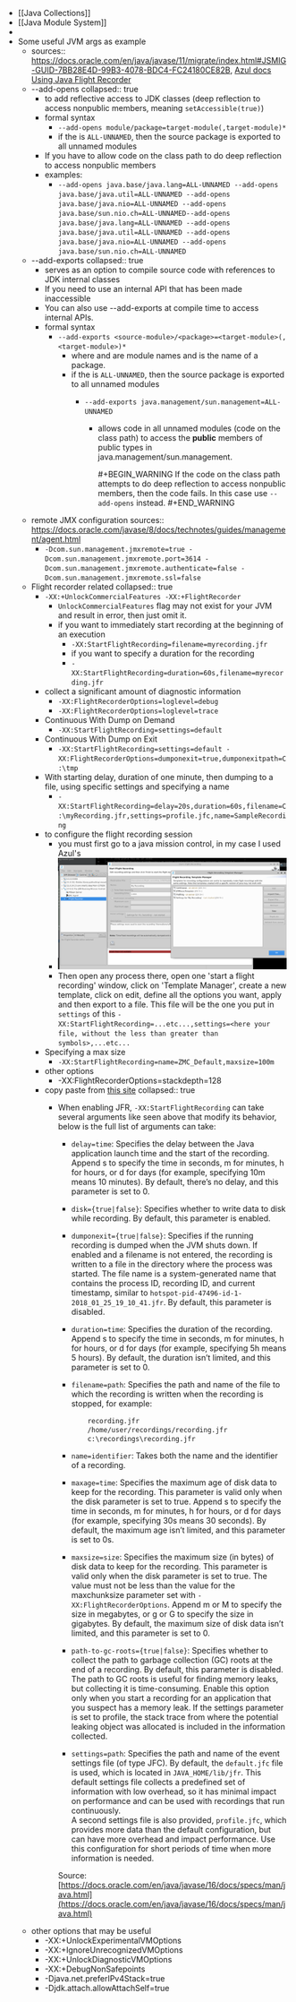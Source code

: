 - [[Java Collections]]
- [[Java Module System]]
-
- Some useful JVM args as example
	- sources:: https://docs.oracle.com/en/java/javase/11/migrate/index.html#JSMIG-GUID-7BB28E4D-99B3-4078-BDC4-FC24180CE82B, [Azul docs Using Java Flight Recorder](https://docs.azul.com/prime/Java-Flight-Recorder)
	- --add-opens
	  collapsed:: true
		- to add reflective access to JDK classes (deep reflection to access nonpublic members, meaning `setAccessible(true)`)
		- formal syntax
			- `--add-opens module/package=target-module(,target-module)*`
			- if the <target-module> is `ALL-UNNAMED`, then the source package is exported to all unnamed modules
		- If you have to allow code on the class path to do deep reflection to access nonpublic members
		- examples:
			- `--add-opens java.base/java.lang=ALL-UNNAMED --add-opens java.base/java.util=ALL-UNNAMED --add-opens java.base/java.nio=ALL-UNNAMED --add-opens java.base/sun.nio.ch=ALL-UNNAMED--add-opens java.base/java.lang=ALL-UNNAMED --add-opens java.base/java.util=ALL-UNNAMED --add-opens java.base/java.nio=ALL-UNNAMED --add-opens java.base/sun.nio.ch=ALL-UNNAMED`
	- --add-exports
	  collapsed:: true
		- serves as an option to compile source code with references to JDK internal classes
		- If you need to use an internal API that has been made inaccessible
		- You can also use --add-exports at compile time to access internal APIs.
		- formal syntax
			- `--add-exports <source-module>/<package>=<target-module>(,<target-module>)*`
				- where <source-module> and <target-module> are module names and <package> is the name of a package.
				- if the <target-module> is `ALL-UNNAMED`, then the source package is exported to all unnamed modules
					- `--add-exports java.management/sun.management=ALL-UNNAMED`
						- allows code in all unnamed modules (code on the class path) to access the **public** members of public types in java.management/sun.management.
						  
						  #+BEGIN_WARNING
						  If the code on the class path attempts to do deep reflection to access nonpublic members, then the code fails. In this case use `--add-opens` instead.
						  #+END_WARNING
	- remote JMX configuration
	  sources:: https://docs.oracle.com/javase/8/docs/technotes/guides/management/agent.html
		- `-Dcom.sun.management.jmxremote=true -Dcom.sun.management.jmxremote.port=3614 -Dcom.sun.management.jmxremote.authenticate=false -Dcom.sun.management.jmxremote.ssl=false`
	- Flight recorder related
	  collapsed:: true
		- `-XX:+UnlockCommercialFeatures -XX:+FlightRecorder`
			- `UnlockCommercialFeatures` flag may not exist for your JVM and result in error, then just omit it.
			- if you want to immediately start recording at the beginning of an execution
				- `-XX:StartFlightRecording=filename=myrecording.jfr`
				- if you want to specify a duration for the recording
				- `-XX:StartFlightRecording=duration=60s,filename=myrecording.jfr`
		- collect a significant amount of diagnostic information
			- `-XX:FlightRecorderOptions=loglevel=debug`
			- `-XX:FlightRecorderOptions=loglevel=trace`
		- Continuous With Dump on Demand
			- `-XX:StartFlightRecording=settings=default`
		- Continuous With Dump on Exit
			- `-XX:StartFlightRecording=settings=default -XX:FlightRecorderOptions=dumponexit=true,dumponexitpath=C:\tmp`
		- With starting delay, duration of one minute, then dumping to a file, using specific settings and specifying a name
			- `-XX:StartFlightRecording=delay=20s,duration=60s,filename=C:\myRecording.jfr,settings=profile.jfc,name=SampleRecording`
		- to configure the flight recording session
			- you must first go to a java mission control, in my case I used Azul's
			- ![image.png](../assets/image_1649441138615_0.png)
			- Then open any process there, open one  'start a flight recording' window, click on 'Template Manager', create a new template, click on edit, define all the options you want, apply and then export to a file. This file will be the one you put in `settings` of this `-XX:StartFlightRecording=...etc...,settings=<here your file, without the less than greater than symbols>,...etc...`
		- Specifying a max size
			- `-XX:StartFlightRecording=name=ZMC_Default,maxsize=100m`
		- other options
			- -XX:FlightRecorderOptions=stackdepth=128
		- copy paste from [this site](https://wkorando.github.io/sip-of-java/011.html)
		  collapsed:: true
			- When enabling JFR, `-XX:StartFlightRecording` can take several arguments like seen above that modify its behavior, below is the full list of arguments can take:
			  
			  *   `delay=time`: Specifies the delay between the Java application launch time and the start of the recording. Append s to specify the time in seconds, m for minutes, h for hours, or d for days (for example, specifying 10m means 10 minutes). By default, there’s no delay, and this parameter is set to 0.  
			      
			  *   `disk={true|false}`: Specifies whether to write data to disk while recording. By default, this parameter is enabled.  
			      
			  *   `dumponexit={true|false}`: Specifies if the running recording is dumped when the JVM shuts down. If enabled and a filename is not entered, the recording is written to a file in the directory where the process was started. The file name is a system-generated name that contains the process ID, recording ID, and current timestamp, similar to `hotspot-pid-47496-id-1-2018_01_25_19_10_41.jfr`. By default, this parameter is disabled.  
			      
			  *   `duration=time`: Specifies the duration of the recording. Append s to specify the time in seconds, m for minutes, h for hours, or d for days (for example, specifying 5h means 5 hours). By default, the duration isn’t limited, and this parameter is set to 0.  
			      
			  *   `filename=path`: Specifies the path and name of the file to which the recording is written when the recording is stopped, for example:  
			      
			  
			              recording.jfr
			              /home/user/recordings/recording.jfr
			              c:\recordings\recording.jfr
			      
			  
			  *   `name=identifier`: Takes both the name and the identifier of a recording.  
			      
			  *   `maxage=time`: Specifies the maximum age of disk data to keep for the recording. This parameter is valid only when the disk parameter is set to true. Append s to specify the time in seconds, m for minutes, h for hours, or d for days (for example, specifying 30s means 30 seconds). By default, the maximum age isn’t limited, and this parameter is set to 0s.  
			      
			  *   `maxsize=size`: Specifies the maximum size (in bytes) of disk data to keep for the recording. This parameter is valid only when the disk parameter is set to true. The value must not be less than the value for the maxchunksize parameter set with `-XX:FlightRecorderOptions`. Append m or M to specify the size in megabytes, or g or G to specify the size in gigabytes. By default, the maximum size of disk data isn’t limited, and this parameter is set to 0.  
			      
			  *   `path-to-gc-roots={true|false}`: Specifies whether to collect the path to garbage collection (GC) roots at the end of a recording. By default, this parameter is disabled.  
			      The path to GC roots is useful for finding memory leaks, but collecting it is time-consuming. Enable this option only when you start a recording for an application that you suspect has a memory leak. If the settings parameter is set to profile, the stack trace from where the potential leaking object was allocated is included in the information collected.  
			      
			  *   `settings=path`: Specifies the path and name of the event settings file (of type JFC). By default, the `default.jfc` file is used, which is located in `JAVA_HOME/lib/jfr`. This default settings file collects a predefined set of information with low overhead, so it has minimal impact on performance and can be used with recordings that run continuously.  
			      A second settings file is also provided, `profile.jfc`, which provides more data than the default configuration, but can have more overhead and impact performance. Use this configuration for short periods of time when more information is needed.
			  
			  Source: [https://docs.oracle.com/en/java/javase/16/docs/specs/man/java.html](https://docs.oracle.com/en/java/javase/16/docs/specs/man/java.html)
	- other options that may be useful
		- -XX:+UnlockExperimentalVMOptions
		- -XX:+IgnoreUnrecognizedVMOptions
		- -XX:+UnlockDiagnosticVMOptions
		- -XX:+DebugNonSafepoints
		- -Djava.net.preferIPv4Stack=true
		- -Djdk.attach.allowAttachSelf=true